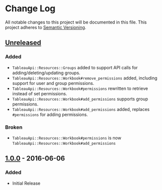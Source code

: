 # Change Log
All notable changes to this project will be documented in this file.
This project adheres to [Semantic Versioning](http://semver.org/).

## [Unreleased]
### Added
- `TableauApi::Resources::Groups` added to support API calls for adding/deleting/updating groups.
- `TableauApi::Resources::Workbook#remove_permissions` added, including support for user and group permissions.
- `TableauApi::Resources::Workbook#permissions` rewritten to retrieve instead of set permissions.
- `TableauApi::Resources::Workbook#add_permissions` supports group permissions.
- `TableauApi::Resources::Workbook#add_permissions` added, replaces `#permissions` for adding permissions.

### Broken
- `TableauApi::Resources::Workbook#permissions` is now `TableauApi::Resources::Workbook#add_permissions`

## [1.0.0] - 2016-06-06
### Added
- Initial Release

[Unreleased]: https://github.com/civisanalytics/tableau_api/compare/v1.0.0...HEAD
[1.0.0]: https://github.com/civisanalytics/tableau_api/tree/v1.0.0
